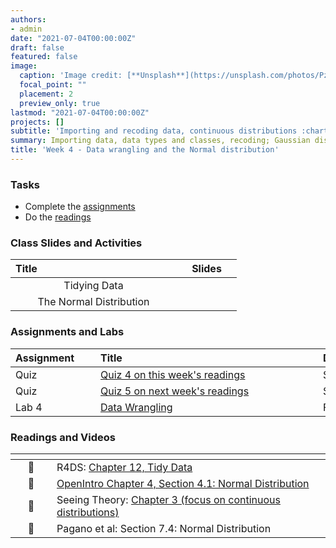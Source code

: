 ```yaml
---
authors:
- admin
date: "2021-07-04T00:00:00Z"
draft: false
featured: false
image:
  caption: 'Image credit: [**Unsplash**](https://unsplash.com/photos/Pzxkyb--vT4)'
  focal_point: ""
  placement: 2
  preview_only: true
lastmod: "2021-07-04T00:00:00Z"
projects: []
subtitle: 'Importing and recoding data, continuous distributions :chart_with_downwards_trend:'
summary: Importing data, data types and classes, recoding; Gaussian distribution.
title: 'Week 4 - Data wrangling and the Normal distribution'
---
```


### Tasks

- Complete the [assignments](/post/04-week/#assignments)
- Do the [readings](/post/04-week/#readings-and-videos)


### Class Slides and Activities

| <div style="width:250px;text-align:left">Title</div> | <div  style="width:80px;text-align:center">Slides</div> | 
|:---:|:---------------------|
| Tidying Data | [<span style="color: #4b5357;"><i class="fas fa-desktop fa-lg"></i></span>](https://sta-198-glhlth-298-fall-2022.github.io/website/slides/week-04/w4-l01-tidying.html)  | 
| The Normal Distribution | [<span style="color: #4b5357;"><i class="fas fa-desktop fa-lg"></i></span>](https://sta-198-glhlth-298-fall-2022.github.io/website/slides/week-04/w4-l02-gaussian.html)  | 


### Assignments and Labs

| <div style="width:120px;text-align:left">Assignment</div> | <div style="width:340px;text-align:left">Title</div> | <div style="width:200px;text-align:left">Due</div> |
|:---|:---|:---|
| Quiz | [Quiz 4 on this week's readings](https://sakai.duke.edu) | Sunday, 9/18 |
| Quiz | [Quiz 5 on next week's readings](https://sakai.duke.edu) | Sunday, 9/25 |
| Lab 4 |[Data Wrangling](https://sta-198-glhlth-298-fall-2022.github.io/website/slides/week-04/lab-04-spatial-conflict.html)| Fri., 9/23 |



### Readings and Videos

| <div style="width:50px"></div>  | <div style="width:420px"></div>  |  <div style="width:200px"></div> |
|:---:|:---|:---:|
| :open_book: | R4DS: [Chapter 12, Tidy Data](https://r4ds.had.co.nz/tidy-data.html?q=tidy#tidy-data)  | **Required** |
| :open_book: | [OpenIntro Chapter 4, Section 4.1: Normal Distribution ](https://www.openintro.org/book/os/) | **Required** |
| :open_book: | Seeing Theory: [Chapter 3 (focus on continuous distributions)](https://seeing-theory.brown.edu/#secondPage) | **Required** | 
| :open_book: |Pagano et al: Section 7.4: Normal Distribution | **Recommended** | 




